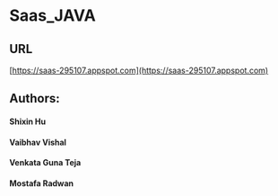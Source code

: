 # Saas_JAVA

## URL
[https://saas-295107.appspot.com](https://saas-295107.appspot.com)


## Authors:
  #### Shixin Hu
  #### Vaibhav Vishal
  #### Venkata Guna Teja
  #### Mostafa Radwan
